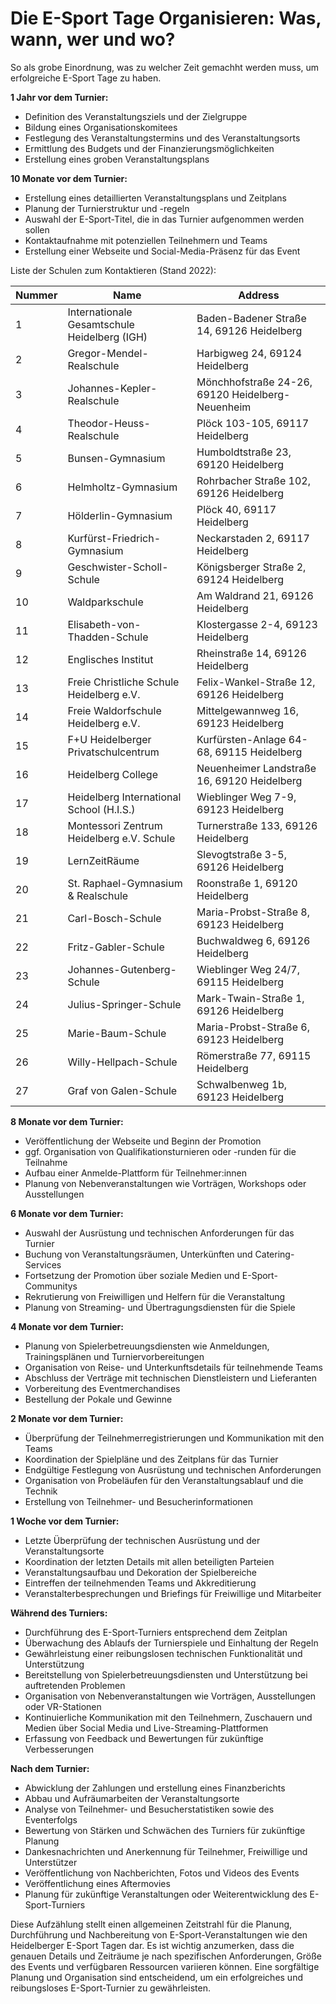 # Die E-Sport Tage Organisieren: Was, wann, wer und wo?
So als grobe Einordnung, was zu welcher Zeit gemachht werden muss, um erfolgreiche E-Sport Tage zu haben.

**1 Jahr vor dem Turnier:**
- Definition des Veranstaltungsziels und der Zielgruppe
- Bildung eines Organisationskomitees
- Festlegung des Veranstaltungstermins und des Veranstaltungsorts
- Ermittlung des Budgets und der Finanzierungsmöglichkeiten
- Erstellung eines groben Veranstaltungsplans

**10 Monate vor dem Turnier:**
- Erstellung eines detaillierten Veranstaltungsplans und Zeitplans
- Planung der Turnierstruktur und -regeln
- Auswahl der E-Sport-Titel, die in das Turnier aufgenommen werden sollen
- Kontaktaufnahme mit potenziellen Teilnehmern und Teams
- Erstellung einer Webseite und Social-Media-Präsenz für das Event

Liste der Schulen zum Kontaktieren (Stand 2022):

| Nummer | Name                                       | Address                         |
|--------|--------------------------------------------|---------------------------------|
| 1      | Internationale Gesamtschule Heidelberg (IGH) | Baden-Badener Straße 14, 69126 Heidelberg |
| 2      | Gregor-Mendel-Realschule                   | Harbigweg 24, 69124 Heidelberg  |
| 3      | Johannes-Kepler-Realschule                 | Mönchhofstraße 24-26, 69120 Heidelberg-Neuenheim |
| 4      | Theodor-Heuss-Realschule                   | Plöck 103-105, 69117 Heidelberg |
| 5      | Bunsen-Gymnasium                           | Humboldtstraße 23, 69120 Heidelberg |
| 6      | Helmholtz-Gymnasium                        | Rohrbacher Straße 102, 69126 Heidelberg |
| 7      | Hölderlin-Gymnasium                        | Plöck 40, 69117 Heidelberg      |
| 8      | Kurfürst-Friedrich-Gymnasium               | Neckarstaden 2, 69117 Heidelberg |
| 9      | Geschwister-Scholl-Schule                  | Königsberger Straße 2, 69124 Heidelberg |
| 10     | Waldparkschule                             | Am Waldrand 21, 69126 Heidelberg |
| 11     | Elisabeth-von-Thadden-Schule               | Klostergasse 2-4, 69123 Heidelberg |
| 12     | Englisches Institut                        | Rheinstraße 14, 69126 Heidelberg |
| 13     | Freie Christliche Schule Heidelberg e.V.   | Felix-Wankel-Straße 12, 69126 Heidelberg |
| 14     | Freie Waldorfschule Heidelberg e.V.        | Mittelgewannweg 16, 69123 Heidelberg |
| 15     | F+U Heidelberger Privatschulcentrum        | Kurfürsten-Anlage 64-68, 69115 Heidelberg |
| 16     | Heidelberg College                         | Neuenheimer Landstraße 16, 69120 Heidelberg |
| 17     | Heidelberg International School (H.I.S.)   | Wieblinger Weg 7-9, 69123 Heidelberg |
| 18     | Montessori Zentrum Heidelberg e.V. Schule  | Turnerstraße 133, 69126 Heidelberg |
| 19     | LernZeitRäume                              | Slevogtstraße 3-5, 69126 Heidelberg |
| 20     | St. Raphael-Gymnasium & Realschule         | Roonstraße 1, 69120 Heidelberg  |
| 21     | Carl-Bosch-Schule                          | Maria-Probst-Straße 8, 69123 Heidelberg |
| 22     | Fritz-Gabler-Schule                        | Buchwaldweg 6, 69126 Heidelberg |
| 23     | Johannes-Gutenberg-Schule                  | Wieblinger Weg 24/7, 69115 Heidelberg |
| 24     | Julius-Springer-Schule                     | Mark-Twain-Straße 1, 69126 Heidelberg |
| 25     | Marie-Baum-Schule                          | Maria-Probst-Straße 6, 69123 Heidelberg |
| 26     | Willy-Hellpach-Schule                      | Römerstraße 77, 69115 Heidelberg |
| 27     | Graf von Galen-Schule                      | Schwalbenweg 1b, 69123 Heidelberg |


**8 Monate vor dem Turnier:**
- Veröffentlichung der Webseite und Beginn der Promotion
- ggf. Organisation von Qualifikationsturnieren oder -runden für die Teilnahme
- Aufbau einer Anmelde-Plattform für Teilnehmer:innen
- Planung von Nebenveranstaltungen wie Vorträgen, Workshops oder Ausstellungen

**6 Monate vor dem Turnier:**
- Auswahl der Ausrüstung und technischen Anforderungen für das Turnier
- Buchung von Veranstaltungsräumen, Unterkünften und Catering-Services
- Fortsetzung der Promotion über soziale Medien und E-Sport-Communitys
- Rekrutierung von Freiwilligen und Helfern für die Veranstaltung
- Planung von Streaming- und Übertragungsdiensten für die Spiele

**4 Monate vor dem Turnier:**
- Planung von Spielerbetreuungsdiensten wie Anmeldungen, Trainingsplänen und Turniervorbereitungen
- Organisation von Reise- und Unterkunftsdetails für teilnehmende Teams
- Abschluss der Verträge mit technischen Dienstleistern und Lieferanten
- Vorbereitung des Eventmerchandises
- Bestellung der Pokale und Gewinne

**2 Monate vor dem Turnier:**
- Überprüfung der Teilnehmerregistrierungen und Kommunikation mit den Teams
- Koordination der Spielpläne und des Zeitplans für das Turnier
- Endgültige Festlegung von Ausrüstung und technischen Anforderungen
- Organisation von Probeläufen für den Veranstaltungsablauf und die Technik
- Erstellung von Teilnehmer- und Besucherinformationen

**1 Woche vor dem Turnier:**
- Letzte Überprüfung der technischen Ausrüstung und der Veranstaltungsorte
- Koordination der letzten Details mit allen beteiligten Parteien
- Veranstaltungsaufbau und Dekoration der Spielbereiche
- Eintreffen der teilnehmenden Teams und Akkreditierung
- Veranstalterbesprechungen und Briefings für Freiwillige und Mitarbeiter

**Während des Turniers:**
- Durchführung des E-Sport-Turniers entsprechend dem Zeitplan
- Überwachung des Ablaufs der Turnierspiele und Einhaltung der Regeln
- Gewährleistung einer reibungslosen technischen Funktionalität und Unterstützung
- Bereitstellung von Spielerbetreuungsdiensten und Unterstützung bei auftretenden Problemen
- Organisation von Nebenveranstaltungen wie Vorträgen, Ausstellungen oder VR-Stationen
- Kontinuierliche Kommunikation mit den Teilnehmern, Zuschauern und Medien über Social Media und Live-Streaming-Plattformen
- Erfassung von Feedback und Bewertungen für zukünftige Verbesserungen

**Nach dem Turnier:**
- Abwicklung der Zahlungen und erstellung eines Finanzberichts
- Abbau und Aufräumarbeiten der Veranstaltungsorte
- Analyse von Teilnehmer- und Besucherstatistiken sowie des Eventerfolgs
- Bewertung von Stärken und Schwächen des Turniers für zukünftige Planung
- Dankesnachrichten und Anerkennung für Teilnehmer, Freiwillige und Unterstützer
- Veröffentlichung von Nachberichten, Fotos und Videos des Events
- Veröffentlichung eines Aftermovies
- Planung für zukünftige Veranstaltungen oder Weiterentwicklung des E-Sport-Turniers

Diese Aufzählung stellt einen allgemeinen Zeitstrahl für die Planung, Durchführung und Nachbereitung von E-Sport-Veranstaltungen wie den Heidelberger E-Sport Tagen dar. Es ist wichtig anzumerken, dass die genauen Details und Zeiträume je nach spezifischen Anforderungen, Größe des Events und verfügbaren Ressourcen variieren können. Eine sorgfältige Planung und Organisation sind entscheidend, um ein erfolgreiches und reibungsloses E-Sport-Turnier zu gewährleisten.
